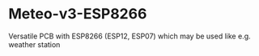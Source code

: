 # Meteo-v3-ESP8266
Versatile PCB with ESP8266 (ESP12, ESP07) which may be used like e.g. weather station
